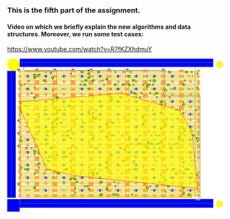 ### This is the fifth part of the assignment.

#### Video on which we briefly explain the new algorithms and data structures. Moreover, we run some test cases:
https://www.youtube.com/watch?v=R7fKZXhdmuY


![output-example-for-sp-command](sp-example.png)
